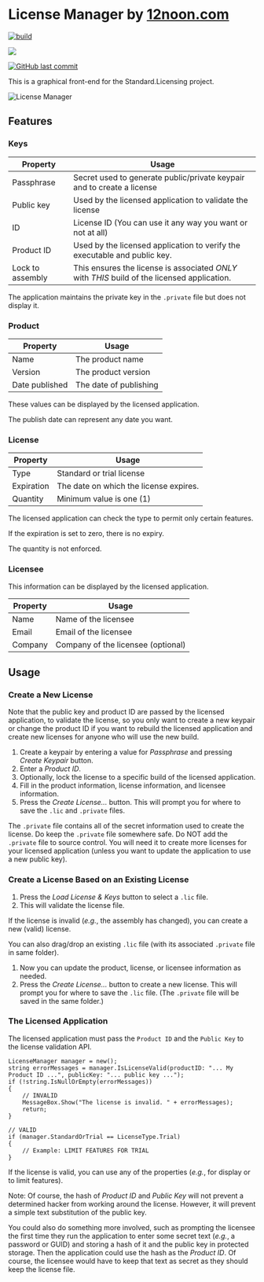 # License Manager by [12noon.com](https://12noon.com)

[![build](https://github.com/skst/LicenseManager/actions/workflows/dotnet.yml/badge.svg)](https://github.com/skst/LicenseManager/actions/workflows/dotnet.yml)

[![](https://img.shields.io/github/v/release/skst/LicenseManager.svg?label=latest%20release&color=007edf)](https://github.com/skst/LicenseManager/releases/latest)

[![GitHub last commit](https://img.shields.io/github/last-commit/skst/LicenseManager)](https://github.com/skst/LicenseManager)

This is a graphical front-end for the Standard.Licensing project.

![License Manager](https://github.com/skst/LicenseManager/blob/master/12noon.LicenseManager.png)

## Features

### Keys

| Property | Usage |
|----------|-------|
| Passphrase | Secret used to generate public/private keypair and to create a license |
| Public key | Used by the licensed application to validate the license |
| ID | License ID (You can use it any way you want or not at all) |
| Product ID | Used by the licensed application to verify the executable and public key. |
| Lock to assembly | This ensures the license is associated _ONLY_ with _THIS_ build of the licensed application. |

The application maintains the private key in the `.private` file but does not display it.

### Product

| Property | Usage |
|----------|-------|
| Name | The product name |
| Version | The product version |
| Date published | The date of publishing |

These values can be displayed by the licensed application.

The publish date can represent any date you want.

### License

| Property | Usage |
|----------|-------|
| Type | Standard or trial license |
| Expiration | The date on which the license expires. |
| Quantity | Minimum value is one (1) |

The licensed application can check the type to permit only certain features.

If the expiration is set to zero, there is no expiry.

The quantity is not enforced.

### Licensee

This information can be displayed by the licensed application.

| Property | Usage |
|----------|-------|
| Name | Name of the licensee |
| Email | Email of the licensee |
| Company | Company of the licensee (optional) |

## Usage

### Create a New License

Note that the public key and product ID are passed by the licensed application,
to validate the license, so you only want to create a new keypair or change the
product ID if you want to rebuild the licensed application and create new licenses
for anyone who will use the new build.

1. Create a keypair by entering a value for _Passphrase_ and pressing _Create Keypair_ button.
1. Enter a _Product ID_.
1. Optionally, lock the license to a specific build of the licensed application.
1. Fill in the product information, license information, and licensee information.
1. Press the _Create License..._ button. This will prompt you for where to save the `.lic` and `.private` files.

The `.private` file contains all of the secret information used to create the license.
Do keep the `.private` file somewhere safe.
Do NOT add the `.private` file to source control.
You will need it to create more licenses for your licensed application
(unless you want to update the application to use a new public key).

### Create a License Based on an Existing License

1. Press the *Load License & Keys* button to select a `.lic` file.
1. This will validate the license file.

If the license is invalid (_e.g._, the assembly has changed), you can create a new (valid) license.

You can also drag/drop an existing `.lic` file (with its associated `.private` file in same folder).

1. Now you can update the product, license, or licensee information as needed.
1. Press the _Create License..._ button to create a new license. This will
prompt you for where to save the `.lic` file. (The `.private` file will be saved in the same folder.)

### The Licensed Application

The licensed application must pass the `Product ID` and the `Public Key` to the license validation API.

```
LicenseManager manager = new();
string errorMessages = manager.IsLicenseValid(productID: "... My Product ID ...", publicKey: "... public key ...");
if (!string.IsNullOrEmpty(errorMessages))
{
	// INVALID
	MessageBox.Show("The license is invalid. " + errorMessages);
	return;
}

// VALID
if (manager.StandardOrTrial == LicenseType.Trial)
{
	// Example: LIMIT FEATURES FOR TRIAL
}
```

If the license is valid, you can use any of the properties (_e.g._, for display or to limit features).

Note: Of course, the hash of _Product ID_ and _Public Key_ will not prevent a determined
hacker from working around the license. However, it will prevent a simple text substitution
of the public key.

You could also do something more involved, such as prompting the licensee the first
time they run the application to enter some secret text (_e.g._, a password or GUID)
and storing a hash of it and the public key in protected storage.
Then the application could use the hash as the _Product ID_.
Of course, the licensee would have to keep that text as secret as they
should keep the license file.
